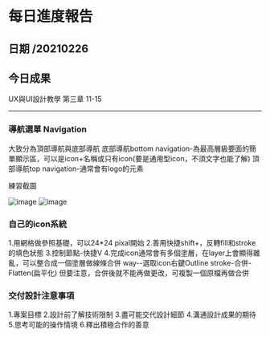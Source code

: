每日進度報告
======
日期 /20210226
---
今日成果
---
UX與UI設計教學 第三章 11-15


***

### 導航選單 Navigation
大致分為頂部導航與底部導航
底部導航bottom navigation-為最高層級要面的簡單顯示區，可以是icon+名稱或只有icon(要是通用型icon，不須文字也能了解)
頂部導航top navigation-通常會有logo的元素

練習截圖

![image](https://img.onl/PMU2GV)
![image](https://img.onl/F7cSjM)
### 自己的icon系統
1.用網格做參照基礎，可以24*24 pixal開始 
2.善用快捷shift+，反轉fill和stroke的填色狀態 
3.控制節點-快捷V
4.完成icon通常會有多個塗層，在layer上會顯得雜亂，可以整合成一個塗層做線條合併 
way--選取icon右鍵Outline stroke-合併-Flatten(扁平化)
但要注意，合併後就不能再做更改，可複製一個原檔再做合併

### 交付設計注意事項
1.專案目標
2.設計前了解技術限制
3.盡可能交代設計細節
4.溝通設計成果的期待
5.思考可能的操作情境
6.釋出積極合作的善意
